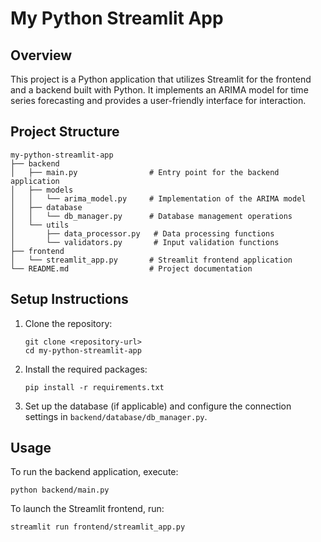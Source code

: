 # My Python Streamlit App

## Overview
This project is a Python application that utilizes Streamlit for the frontend and a backend built with Python. It implements an ARIMA model for time series forecasting and provides a user-friendly interface for interaction.

## Project Structure
```
my-python-streamlit-app
├── backend
│   ├── main.py                # Entry point for the backend application
│   ├── models
│   │   └── arima_model.py     # Implementation of the ARIMA model
│   ├── database
│   │   └── db_manager.py      # Database management operations
│   └── utils
│       ├── data_processor.py   # Data processing functions
│       └── validators.py       # Input validation functions
├── frontend
│   └── streamlit_app.py       # Streamlit frontend application
└── README.md                  # Project documentation
```

## Setup Instructions
1. Clone the repository:
   ```
   git clone <repository-url>
   cd my-python-streamlit-app
   ```

2. Install the required packages:
   ```
   pip install -r requirements.txt
   ```

3. Set up the database (if applicable) and configure the connection settings in `backend/database/db_manager.py`.

## Usage
To run the backend application, execute:
```
python backend/main.py
```

To launch the Streamlit frontend, run:
```
streamlit run frontend/streamlit_app.py
```
